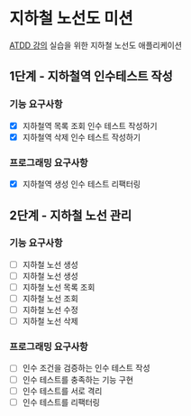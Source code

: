 # 지하철 노선도 미션
[ATDD 강의](https://edu.nextstep.camp/c/R89PYi5H) 실습을 위한 지하철 노선도 애플리케이션

## 1단계 - 지하철역 인수테스트 작성
### 기능 요구사항
-[x] 지하철역 목록 조회 인수 테스트 작성하기
-[x] 지하철역 삭제 인수 테스트 작성하기
### 프로그래밍 요구사항
-[x] 지하철역 생성 인수 테스트 리팩터링 

## 2단계 - 지하철 노선 관리
### 기능 요구사항
-[ ] 지하철 노선 생성
-[ ] 지하철 노선 생성
-[ ] 지하철 노선 목록 조회
-[ ] 지하철 노선 조회
-[ ] 지하철 노선 수정
-[ ] 지하철 노선 삭제
### 프로그래밍 요구사항
-[ ] 인수 조건을 검증하는 인수 테스트 작성
-[ ] 인수 테스트를 충족하는 기능 구현
-[ ] 인수 테스트를 서로 격리
-[ ] 인수 테스트를 리팩터링